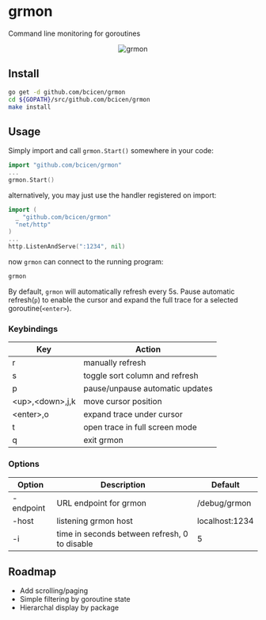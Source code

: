 # grmon

Command line monitoring for goroutines

<p align="center"><img src="https://bradley.codes/static/img/grmon.gif" alt="grmon"/></p>

## Install

```bash
go get -d github.com/bcicen/grmon
cd ${GOPATH}/src/github.com/bcicen/grmon
make install
```

## Usage

Simply import and call `grmon.Start()` somewhere in your code:

```go
import "github.com/bcicen/grmon"
...
grmon.Start()
```

alternatively, you may just use the handler registered on import:

```go
import (
  _ "github.com/bcicen/grmon"
  "net/http"
)
...
http.ListenAndServe(":1234", nil)
```

now `grmon` can connect to the running program:
```bash
grmon
```

By default, `grmon` will automatically refresh every 5s. Pause automatic refresh(`p`) to enable the cursor and expand the full trace for a selected goroutine(`<enter>`).

### Keybindings

Key | Action
--- | ---
r | manually refresh
s | toggle sort column and refresh
p | pause/unpause automatic updates
\<up\>,\<down\>,j,k | move cursor position
\<enter\>,o | expand trace under cursor
t | open trace in full screen mode
q | exit grmon

### Options

Option | Description | Default
--- | --- | ---
-endpoint	| URL endpoint for grmon | /debug/grmon
-host | listening grmon host | localhost:1234
-i | time in seconds between refresh, 0 to disable | 5


## Roadmap

* Add scrolling/paging
* Simple filtering by goroutine state
* Hierarchal display by package
